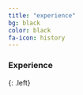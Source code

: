 ```yaml
---
title: "experience"
bg: black
color: black
fa-icon: history
---
```


### Experience
{: .left}

<div class="icontain" style="z-index:0"><div id="timeline-embed"></div>
    <script type="text/javascript">
        var timeline_config = {
            width:              '100%',
            height:             '550',
            source:             'https://docs.google.com/spreadsheet/pub?key=0AjcA7p4Gb0CFdEx1bDktNEgzQkptNEpoR05RbVBpR2c&output=html',
            embed_id:           'timeline-embed',               //OPTIONAL USE A DIFFERENT DIV ID FOR EMBED
            start_at_end:       true,                          //OPTIONAL START AT LATEST DATE
          //  start_at_slide:     '5',                            //OPTIONAL START AT SPECIFIC SLIDE
            start_zoom_adjust:  '4',                            //OPTIONAL TWEAK THE DEFAULT ZOOM LEVEL
           // hash_bookmark:      true,                           //OPTIONAL LOCATION BAR HASHES
           // font:               'Bevan-PotanoSans',             //OPTIONAL FONT
            //debug:              true,                           //OPTIONAL DEBUG TO CONSOLE
            lang:               'en',                           //OPTIONAL LANGUAGE
           // maptype:            'watercolor',                   //OPTIONAL MAP STYLE
            css:                'css/timeline.css',     //OPTIONAL PATH TO CSS
            js:                 'js/timeline-min.js'    //OPTIONAL PATH TO JS
        }
    </script>
    <script type="text/javascript" src="js/storyjs-embed.js">
    </script>

